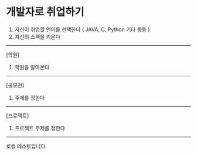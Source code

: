 # 개발자로 취업하기
1. 자신이 취업할 언어를 선택한다 ( JAVA, C, Python 기타 등등 )
2. 자신의 스팩을 키운다
-----------------------------------------------------------
[학원]
1. 학원을 알아본다

-----------------------------------------------------------
[공모전]
1. 주제를 정한다

-----------------------------------------------------------
[프로젝트]
1. 프로젝트 주제를 정한다

-----------------------------------------------------------

로컬 테스트입니다.